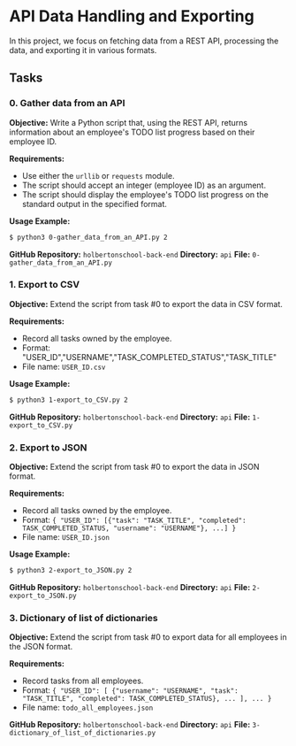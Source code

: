 # API Data Handling and Exporting

In this project, we focus on fetching data from a REST API, processing the data, and exporting it in various formats.

## Tasks

### 0. Gather data from an API

**Objective:**
Write a Python script that, using the REST API, returns information about an employee's TODO list progress based on their employee ID.

**Requirements:**
- Use either the `urllib` or `requests` module.
- The script should accept an integer (employee ID) as an argument.
- The script should display the employee's TODO list progress on the standard output in the specified format.

**Usage Example:**
```bash
$ python3 0-gather_data_from_an_API.py 2
```

**GitHub Repository:** `holbertonschool-back-end`
**Directory:** `api`
**File:** `0-gather_data_from_an_API.py`

### 1. Export to CSV

**Objective:**
Extend the script from task #0 to export the data in CSV format.

**Requirements:**
- Record all tasks owned by the employee.
- Format: "USER_ID","USERNAME","TASK_COMPLETED_STATUS","TASK_TITLE"
- File name: `USER_ID.csv`

**Usage Example:**
```bash
$ python3 1-export_to_CSV.py 2
```

**GitHub Repository:** `holbertonschool-back-end`
**Directory:** `api`
**File:** `1-export_to_CSV.py`

### 2. Export to JSON

**Objective:**
Extend the script from task #0 to export the data in JSON format.

**Requirements:**
- Record all tasks owned by the employee.
- Format: `{ "USER_ID": [{"task": "TASK_TITLE", "completed": TASK_COMPLETED_STATUS, "username": "USERNAME"}, ...] }`
- File name: `USER_ID.json`

**Usage Example:**
```bash
$ python3 2-export_to_JSON.py 2
```

**GitHub Repository:** `holbertonschool-back-end`
**Directory:** `api`
**File:** `2-export_to_JSON.py`

### 3. Dictionary of list of dictionaries

**Objective:**
Extend the script from task #0 to export data for all employees in the JSON format.

**Requirements:**
- Record tasks from all employees.
- Format: `{ "USER_ID": [ {"username": "USERNAME", "task": "TASK_TITLE", "completed": TASK_COMPLETED_STATUS}, ... ], ... }`
- File name: `todo_all_employees.json`

**GitHub Repository:** `holbertonschool-back-end`
**Directory:** `api`
**File:** `3-dictionary_of_list_of_dictionaries.py`
